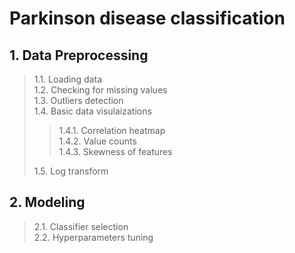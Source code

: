 # Parkinson disease classification

## 1. Data Preprocessing
> 1.1. Loading data <br /> 
> 1.2. Checking for missing values <br /> 
> 1.3. Outliers detection <br /> 
> 1.4. Basic data visulaizations <br /> 
>> 1.4.1. Correlation heatmap <br />
>> 1.4.2. Value counts <br />
>> 1.4.3. Skewness of features <br />
>
> 1.5. Log transform <br />

## 2. Modeling
> 2.1. Classifier selection <br />
> 2.2. Hyperparameters tuning <br />
